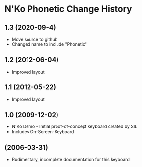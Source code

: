 N'Ko Phonetic Change History
====================

1.3 (2020-09-4)
----------------
* Move source to github
* Changed name to include "Phonetic"

1.2 (2012-06-04)
----------------
* Improved layout

1.1 (2012-05-22)
----------------
* Improved layout

1.0 (2009-12-02)
----------------
* N'Ko Demo - Initial proof-of-concept keyboard created by SIL
* Includes On-Screen-Keyboard

(2006-03-31)
------------
* Rudimentary, incomplete documentation for this keyboard